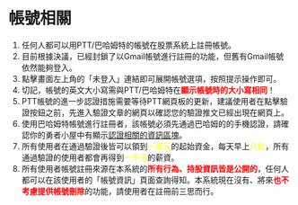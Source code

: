 # 帳號相關
1. 任何人都可以用PTT/巴哈姆特的帳號在股票系統上註冊帳號。
2. 目前根據決議，已經封鎖了以Gmail帳號進行註冊的功能，但舊有Gmail帳號依然能夠登入。
3. 點擊畫面左上角的「未登入」連結即可展開帳號選項，按照提示操作即可。
4. 切記，帳號的英文大小寫需與PTT/巴哈姆特在<font color="red">**顯示帳號時的大小寫相同**</font>！
5. PTT帳號的進一步認證措施需要等待PTT網頁板的更新，建議使用者在點擊驗證按鈕之前，先進入驗證文章的網頁以確認您的驗證推文已經出現在網頁上。
6. 使用巴哈姆特帳號進行註冊者，該帳號必須先通過巴哈姆的的手機認證，請確認你的勇者小屋中有顯示[認證相關的資訊區塊](https://acgn-stock.com/bahamut_validate.png)。
7. 所有使用者在通過驗證後皆可以領到<font color="yellow">一萬元</font>的起始資金，每天早上<font color="yellow">八點</font>，所有通過驗證的使用者都會再得到<font color="yellow">一千元</font>的薪資。
8. 所有使用者帳號註冊來源在本系統的<font color="red">**所有行為、持股資訊皆是公開的**</font>，任何人都可以在該使用者的「帳號資訊」頁面查詢得知。本系統現在沒有、將來<font color="red">**也不考慮提供帳號刪除**</font>的功能，請使用者在註冊前三思而行。
